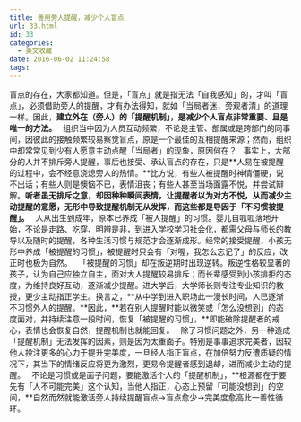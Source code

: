 ```yaml
---
title: 善用旁人提醒，减少个人盲点
url: 33.html
id: 33
categories:
  - 美文收藏
date: 2016-06-02 11:24:58
tags:
---
```


盲点的存在，大家都知道。但是，「盲点」就是指无法「自我感知」的，才叫「盲点」，必须借助旁人的提醒，才有办法得知，就如「当局者迷，旁观者清」的道理一样。因此，**建立外在（旁人）的「提醒机制」，是减少个人盲点非常重要、且是唯一的方法。**   组织当中因为人员互动频繁，不论是主管、部属或是跨部门的同事间，因彼此的接触频繁较易察觉盲点，原是一个最佳的互相提醒来源；然而，组织中却常常见到少有人愿意主动点醒「当局者」的现象，原因何在？   事实上，大部分的人并不排斥旁人提醒，事后也接受、承认盲点的存在，只是**人易在被提醒的过程中，会不经意浇熄旁人的热情。**比方说，有些人被提醒时神情僵硬，说不出话；有些人则是懊恼不已，表情沮丧；有些人甚至当场面露不悦，并尝试辩解。**听者虽无排斥之意，却因种种瞬间表情，让提醒者以为对方不悦，从而减少主动提醒的意愿，无形中导致提醒机制无从发挥，而这些都是导因于「不习惯被提醒」。**   人从出生到成年，原本已养成「被人提醒」的习惯。婴儿自呱呱落地开始，不论是走路、吃穿、明辨是非，到进入学校学习社会化，都需父母与师长的教导以及随时的提醒，各种生活习惯与规范才会逐渐成形。经常的接受提醒，小孩无形中养成「被提醒的习惯」，被提醒时只会有「对喔，我怎么忘记了」的反应，改正时也极为自然。   「被提醒的习惯」却在叛逆期时出现逆转。叛逆性格较显著的孩子，认为自己应独立自主，面对大人提醒较易排斥；而长辈感受到小孩排拒的态度，为维持良好互动，逐渐减少提醒。进大学后，大学师长则专注专业知识的教授，更少主动指正学生。换言之，**从中学到进入职场此一漫长时间，人已逐渐不习惯外人的提醒。**因此，**若在别人提醒时能以微笑或「怎么没想到」的态度面对，并持续注意一段时间，恢复「被提醒的习惯」，**即能破除提醒者的戒心，表情也会恢复自然，提醒机制也就能回复。   除了习惯问题之外，另一种造成「提醒机制」无法发挥的因素，则是因为太重面子。特别是事事追求完美者，因较他人投注更多的心力于提升完美度，一旦经人指正盲点，在加倍努力反遭质疑的情况下，其当下的情绪反应将更为激烈，更易令提醒者感到退却，进而减少主动的提醒。   不论是习惯或是面子问题，要能激活个人的「提醒机制」，**根源都在于要先有「人不可能完美」这个认知，当他人指正，心态上预留「可能没想到」的空间，**自然而然就能激活旁人持续提醒盲点→盲点愈少→完美度愈高此一善性循环。